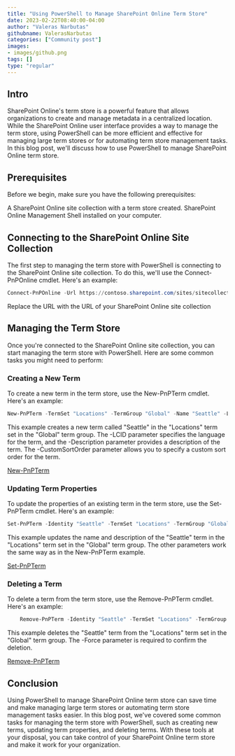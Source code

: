 ```yaml
---
title: "Using PowerShell to Manage SharePoint Online Term Store"
date: 2023-02-22T08:40:00-04:00
author: "Valeras Narbutas"
githubname: ValerasNarbutas
categories: ["Community post"]
images:
- images/github.png
tags: []
type: "regular"
---
```


## Intro 

SharePoint Online's term store is a powerful feature that allows organizations to create and manage metadata in a centralized location. While the SharePoint Online user interface provides a way to manage the term store, using PowerShell can be more efficient and effective for managing large term stores or for automating term store management tasks. In this blog post, we'll discuss how to use PowerShell to manage SharePoint Online term store.

## Prerequisites

Before we begin, make sure you have the following prerequisites:

A SharePoint Online site collection with a term store created.
SharePoint Online Management Shell installed on your computer.

## Connecting to the SharePoint Online Site Collection

The first step to managing the term store with PowerShell is connecting to the SharePoint Online site collection. To do this, we'll use the Connect-PnPOnline cmdlet. Here's an example:

```powershell
Connect-PnPOnline -Url https://contoso.sharepoint.com/sites/sitecollection -useWebLogin
```

Replace the URL with the URL of your SharePoint Online site collection

## Managing the Term Store

Once you're connected to the SharePoint Online site collection, you can start managing the term store with PowerShell. Here are some common tasks you might need to perform:

### Creating a New Term

To create a new term in the term store, use the New-PnPTerm cmdlet. Here's an example:

```powershell
New-PnPTerm -TermSet "Locations" -TermGroup "Global" -Name "Seattle" -LCID 1033 -Description "A city in Washington state" -CustomSortOrder "1.1"
```

This example creates a new term called "Seattle" in the "Locations" term set in the "Global" term group. The -LCID parameter specifies the language for the term, and the -Description parameter provides a description of the term. The -CustomSortOrder parameter allows you to specify a custom sort order for the term.

[New-PnPTerm ](https://pnp.github.io/powershell/cmdlets/New-PnPTerm.html)

### Updating Term Properties

To update the properties of an existing term in the term store, use the Set-PnPTerm cmdlet. Here's an example:

```powershell
Set-PnPTerm -Identity "Seattle" -TermSet "Locations" -TermGroup "Global" -Name "Seattle, WA" -LCID 1033 -Description "A city in the Pacific Northwest" -CustomSortOrder "1.1"
```

This example updates the name and description of the "Seattle" term in the "Locations" term set in the "Global" term group. The other parameters work the same way as in the New-PnPTerm example.

[Set-PnPTerm ](https://pnp.github.io/powershell/cmdlets/Set-PnPTerm.html)

### Deleting a Term

To delete a term from the term store, use the Remove-PnPTerm cmdlet. Here's an example:

```powershell
    Remove-PnPTerm -Identity "Seattle" -TermSet "Locations" -TermGroup "Global" -Force
```

This example deletes the "Seattle" term from the "Locations" term set in the "Global" term group. The -Force parameter is required to confirm the deletion.

[Remove-PnPTerm ](https://pnp.github.io/powershell/cmdlets/Remove-PnPTerm.html)

## Conclusion

Using PowerShell to manage SharePoint Online term store can save time and make managing large term stores or automating term store management tasks easier. In this blog post, we've covered some common tasks for managing the term store with PowerShell, such as creating new terms, updating term properties, and deleting terms. With these tools at your disposal, you can take control of your SharePoint Online term store and make it work for your organization.
